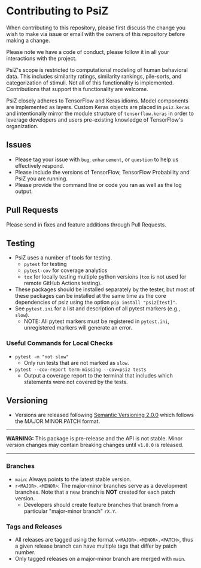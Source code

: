 # Contributing to PsiZ

When contributing to this repository, please first discuss the change you wish to make via issue or email with the owners of this repository before making a change.

Please note we have a code of conduct, please follow it in all your interactions with the project.

PsiZ's scope is restricted to computational modeling of human behavioral data. This includes similarity ratings, similarity rankings, pile-sorts, and categorization of stimuli. Not all of this functionality is implemented. Contributions that support this functionality are welcome.

PsiZ closely adheres to TensorFlow and Keras idioms. Model components are implemented as layers. Custom Keras objects are placed in `psiz.keras` and intentionally mirror the module structure of `tensorflow.keras` in order to leverage developers and users pre-existing knowledge of TensorFlow's organization.

## Issues

* Please tag your issue with `bug`, `enhancement`, or `question` to help us effectively respond.
* Please include the versions of TensorFlow, TensorFlow Probability and PsiZ you are running.
* Please provide the command line or code you ran as well as the log output.

## Pull Requests

Please send in fixes and feature additions through Pull Requests.

## Testing

* PsiZ uses a number of tools for testing.
    * `pytest` for testing
    * `pytest-cov` for coverage analytics
    * `tox` for locally testing multiple python versions (`tox` is not used for remote GitHub Actions testing).
* These packages should be installed separately by the tester, but most of these packages can be installed at the same time as the core dependencies of psiz using the option `pip install "psiz[test]"`.
* See `pytest.ini` for a list and description of all pytest markers (e.g., `slow`).
    * NOTE: All pytest markers must be registered in `pytest.ini`, unregistered markers will generate an error.

### Useful Commands for Local Checks
* `pytest -m "not slow"`
    * Only run tests that are not marked as `slow`.
* `pytest --cov-report term-missing --cov=psiz tests`
    * Output a coverage report to the terminal that includes which statements were not covered by the tests.


## Versioning
* Versions are released following [Semantic Versioning 2.0.0](https://semver.org/) which follows the MAJOR.MINOR.PATCH format.

---
**WARNING:** This package is pre-release and the API is not stable. Minor version changes may contain breaking changes until `v1.0.0` is released.

---

### Branches
* `main`: Always points to the latest stable version.
* `r<MAJOR>.<MINOR>`: The major-minor branches serve as a development branches. Note that a new branch is **NOT** created for each patch version.
    * Developers should create feature branches that branch from a particular "major-minor branch" `rX.Y`. 

### Tags and Releases
* All releases are tagged using the format `v<MAJOR>.<MINOR>.<PATCH>`, thus a given release branch can have multiple tags that differ by patch number.
* Only tagged releases on a major-minor branch are merged with `main`.
